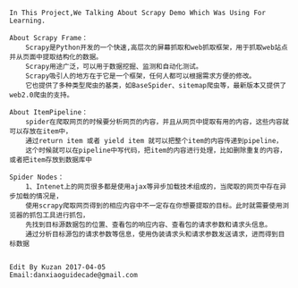     In This Project,We Talking About Scrapy Demo Which Was Using For Learning.

    About Scrapy Frame：
        Scrapy是Python开发的一个快速,高层次的屏幕抓取和web抓取框架，用于抓取web站点并从页面中提取结构化的数据。
        Scrapy用途广泛，可以用于数据挖掘、监测和自动化测试。
        Scrapy吸引人的地方在于它是一个框架，任何人都可以根据需求方便的修改。
        它也提供了多种类型爬虫的基类，如BaseSpider、sitemap爬虫等，最新版本又提供了web2.0爬虫的支持。 

    About ItemPipeline：
        spider在爬取网页的时候要分析网页的内容，并且从网页中提取有用的内容，这些内容就可以存放在item中，
        通过return item 或者 yield item 就可以把整个item的内容传递到pipeline，
        这个时候就可以在pipeline中写代码，把item的内容进行处理，比如删除重复的内容，或者把item存放到数据库中

    Spider Nodes：
        1、Intenet上的网页很多都是使用ajax等异步加载技术组成的，当爬取的网页中存在异步加载的情况是，
        使用scrapy爬取网页得到的相应内容中不一定存在你想要提取的目标。此时就需要使用浏览器的抓包工具进行抓包，
        先找到目标源数据包的位置、查看包的响应内容、查看包的请求参数和请求头信息。
        通过分析目标源包的请求参数等信息，使用伪装请求头和请求参数发送请求，进而得到目标数据


    Edit By Kuzan 2017-04-05
    Email:danxiaoguidecade@gmail.com
